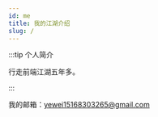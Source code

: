 ```yaml
---
id: me
title: 我的江湖介绍
slug: /
---
```


:::tip 个人简介

行走前端江湖五年多。

:::

我的邮箱：yewei15168303265@gmail.com

